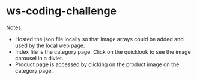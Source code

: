# ws-coding-challenge

Notes:
- Hosted the json file locally so that image arrays could be added and used by the local web page.
- Index file is the category page. Click on the quicklook to see the image carousel in a divlet.
- Product page is accessed by clicking on the product image on the category page.
